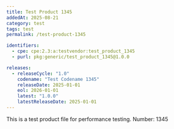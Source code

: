 ```yaml
---
title: Test Product 1345
addedAt: 2025-08-21
category: test
tags: test
permalink: /test-product-1345

identifiers:
  - cpe: cpe:2.3:a:testvendor:test_product_1345
  - purl: pkg:generic/test_product_1345@1.0.0

releases:
  - releaseCycle: "1.0"
    codename: "Test Codename 1345"
    releaseDate: 2025-01-01
    eol: 2026-01-01
    latest: "1.0.0"
    latestReleaseDate: 2025-01-01
---
```


This is a test product file for performance testing. Number: 1345
